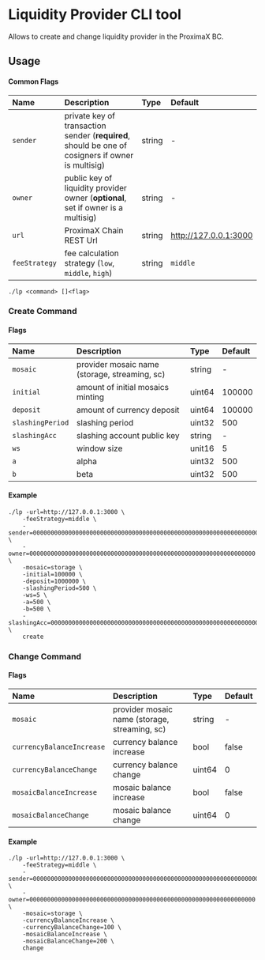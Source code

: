 # Liquidity Provider CLI tool

Allows to create and change liquidity provider in the ProximaX BC.

## Usage

#### Common Flags

| Name           | Description                                                                                       | Type   | Default               |
|:---------------|:--------------------------------------------------------------------------------------------------|:-------|:----------------------|
| `sender`       | private key of transaction sender (**required**, should be one of cosigners if owner is multisig) | string | -                     |
| `owner`        | public key of liquidity provider owner (**optional**, set if owner is a multisig)                 | string | -                     |
| `url`          | ProximaX Chain REST Url                                                                           | string | http://127.0.0.1:3000 |
| `feeStrategy`  | fee calculation strategy (`low`, `middle`, `high`)                                                | string | `middle`              |

```shell
./lp <command> []<flag>
```

### Create Command

#### Flags

| Name             | Description                                   | Type   | Default |
|:-----------------|:----------------------------------------------|:-------|:--------|
| `mosaic`         | provider mosaic name (storage, streaming, sc) | string | -       |
| `initial`        | amount of initial mosaics minting             | uint64 | 100000  |
| `deposit`        | amount of currency deposit                    | uint64 | 100000  |
| `slashingPeriod` | slashing period                               | uint32 | 500     |
| `slashingAcc`    | slashing account public key                   | string | -       |
| `ws`             | window size                                   | unit16 | 5       |
| `a`              | alpha                                         | uint32 | 500     |
| `b`              | beta                                          | uint32 | 500     |

#### Example

```shell
./lp -url=http://127.0.0.1:3000 \
    -feeStrategy=middle \
    -sender=0000000000000000000000000000000000000000000000000000000000000000 \
    -owner=0000000000000000000000000000000000000000000000000000000000000000 \
    -mosaic=storage \
    -initial=100000 \
    -deposit=1000000 \
    -slashingPeriod=500 \
    -ws=5 \
    -a=500 \
    -b=500 \
    -slashingAcc=0000000000000000000000000000000000000000000000000000000000000000 \
    create
```

### Change Command

#### Flags

| Name                      | Description                                   | Type   | Default |
|:--------------------------|:----------------------------------------------|:-------|:--------|
| `mosaic`                  | provider mosaic name (storage, streaming, sc) | string | -       |
| `currencyBalanceIncrease` | currency balance increase                     | bool   | false   |
| `currencyBalanceChange`   | currency balance change                       | uint64 | 0       |
| `mosaicBalanceIncrease`   | mosaic balance increase                       | bool   | false   |
| `mosaicBalanceChange`     | mosaic balance change                         | uint64 | 0       |

#### Example

```shell
./lp -url=http://127.0.0.1:3000 \
    -feeStrategy=middle \
    -sender=0000000000000000000000000000000000000000000000000000000000000000 \
    -owner=0000000000000000000000000000000000000000000000000000000000000000 \
    -mosaic=storage \
    -currencyBalanceIncrease \
    -currencyBalanceChange=100 \
    -mosaicBalanceIncrease \
    -mosaicBalanceChange=200 \
    change
```
